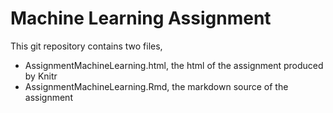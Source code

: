 # Machine Learning Assignment

This git repository contains two files, 

* AssignmentMachineLearning.html, the html of the assignment produced by Knitr
* AssignmentMachineLearning.Rmd, the markdown source of the assignment


